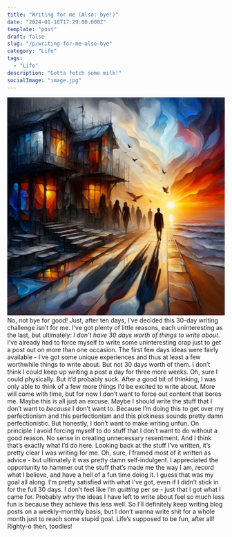 ```yaml
---
title: "Writing for me (Also: bye!)"
date: "2024-01-18T17:29:00.000Z"
template: "post"
draft: false
slug: "/p/writing-for-me-also-bye"
category: "Life"
tags:
  - "Life"
description: "Gotta fetch some milk!"
socialImage: "image.jpg"
---
```


![On the mark again, bing image creator!](image.jpg)  
No, not bye for good! Just, after ten days, I’ve decided this 30-day writing challenge isn’t for me. I’ve got plenty of little reasons, each uninteresting as the last, but ultimately: *I don’t have 30 days worth of things to write about*. I’ve already had to force myself to write some uninteresting crap just to get a post out on more than one occasion. The first few days ideas were fairly available - I’ve got some unique experiences and thus at least a few worthwhile things to write about. But not 30 days worth of them. I don’t think I could keep up writing a post a day for three more weeks. Oh, sure I could physically. But it’d probably suck. After a good bit of thinking, I was only able to think of a few more things I’d be excited to write about. More will come with time, but for now I don’t want to force out content that bores me.
Maybe this is all just an excuse. Maybe I should write the stuff that I don’t want to *because* I don’t want to. Because I’m doing this to get over my perfectionism and this perfectionism and this pickiness sounds pretty damn perfectionistic. But honestly, I don’t want to make writing unfun. On principle I avoid forcing myself to do stuff that I don’t want to do without a good reason. No sense in creating unnecessary resentment. And I think that’s exactly what I’d do here.
Looking back at the stuff I’ve written, it’s pretty clear I was writing for me. Oh, sure, I framed most of it written as advice - but ultimately it was pretty damn self-indulgent. I appreciated the opportunity to hammer out the stuff that’s made me the way I am, record what I believe, and have a hell of a fun time doing it. I guess that was my goal all along. I’m pretty satisfied with what I’ve got, even if I didn’t stick in for the full 30 days. I don’t feel like I’m *quitting* per se - just that I got what I came for. Probably why the ideas I have left to write about feel so much less fun is because they achieve this less well. So I’ll definitely keep writing blog posts on a weekly-monthly basis, but I don’t wanna write shit for a whole month just to reach some stupid goal. Life’s supposed to be fun, after all!
Righty-o then, toodles!
